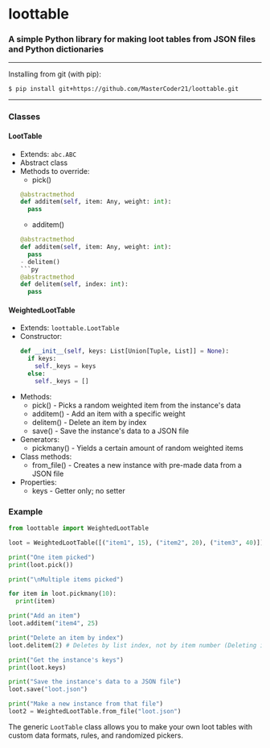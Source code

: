 # loottable
### A simple Python library for making loot tables from JSON files and Python dictionaries

---

Installing from git (with pip):

`$ pip install git+https://github.com/MasterCoder21/loottable.git
`

---
### Classes
#### LootTable
 - Extends: `abc.ABC`
 - Abstract class
 - Methods to override:
   - pick()
    ```py
    @abstractmethod
    def additem(self, item: Any, weight: int):
      pass
    ```
   - additem()
    ```py
    @abstractmethod
    def additem(self, item: Any, weight: int):
      pass
   - delitem()
    ```py
    @abstractmethod
    def delitem(self, index: int):
      pass
    ```
#### WeightedLootTable
 - Extends: `loottable.LootTable`
 - Constructor:
    ```py
    def __init__(self, keys: List[Union[Tuple, List]] = None):
      if keys:
        self._keys = keys
      else:
        self._keys = []
    ```
 - Methods:
   - pick() - Picks a random weighted item from the instance's data
   - additem() - Add an item with a specific weight
   - delitem() - Delete an item by index
   - save() - Save the instance's data to a JSON file
 - Generators:
   - pickmany() - Yields a certain amount of random weighted items
 - Class methods:
   - from_file() - Creates a new instance with pre-made data from a JSON file
 - Properties:
   - keys - Getter only; no setter

### Example
```py
from loottable import WeightedLootTable

loot = WeightedLootTable([("item1", 15), ("item2", 20), ("item3", 40)])

print("One item picked")
print(loot.pick())

print("\nMultiple items picked")

for item in loot.pickmany(10):
  print(item)

print("Add an item")
loot.additem("item4", 25)

print("Delete an item by index")
loot.delitem(2) # Deletes by list index, not by item number (Deleting index 2 would remove the third item from the list)

print("Get the instance's keys")
print(loot.keys)

print("Save the instance's data to a JSON file")
loot.save("loot.json")

print("Make a new instance from that file")
loot2 = WeightedLootTable.from_file("loot.json")
```
The generic `LootTable` class allows you to make your own loot tables with custom data formats, rules, and randomized pickers.
